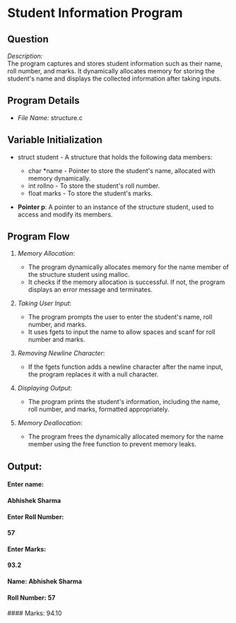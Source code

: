 # Student Information Program

## Question
*Description:*  
The program captures and stores student information such as their name, roll number, and marks.
It dynamically allocates memory for storing the student's name and displays the collected information after taking inputs.

## Program Details

- *File Name:* structure.c

## Variable Initialization

- struct student - A structure that holds the following data members:
  - char *name - Pointer to store the student's name, allocated with memory dynamically.
  - int rollno - To store the student's roll number.
  - float marks - To store the student's marks.

- **Pointer p**: A pointer to an instance of the structure student, used to access and modify its members.

## Program Flow

1. *Memory Allocation*:
   - The program dynamically allocates memory for the name member of the structure student using malloc.
   - It checks if the memory allocation is successful. If not, the program displays an error message and terminates.

2. *Taking User Input*:
   - The program prompts the user to enter the student's name, roll number, and marks.
   - It uses fgets to input the name to allow spaces and scanf for roll number and marks.

3. *Removing Newline Character*:
   - If the fgets function adds a newline character after the name input, the program replaces it with a null character.

4. *Displaying Output*:
   - The program prints the student's information, including the name, roll number, and marks, formatted appropriately.

5. *Memory Deallocation*:
   - The program frees the dynamically allocated memory for the name member using the free function to prevent memory leaks.

## Output: 
#### Enter name: 
#### Abhishek Sharma
#### Enter Roll Number:
#### 57
#### Enter Marks:
#### 93.2
#### Name: Abhishek Sharma
#### Roll Number: 57
#### Marks: 94.10
